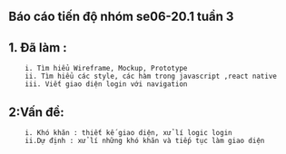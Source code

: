 ## Báo cáo tiến độ nhóm se06-20.1 tuần 3
## 1. Ðã làm :  
		i. Tìm hiểu Wireframe, Mockup, Prototype 
		ii. Tìm hiểu các style, các hàm trong javascript ,react native 
		iii. Viết giao diện login với navigation
## 2:Vấn đề:
		i. Khó khăn : thiết kế giao diện, xử lí logic login
		ii.Dự định : xử lí những khó khăn và tiếp tục làm giao diện

